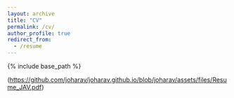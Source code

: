 ```yaml
---
layout: archive
title: "CV"
permalink: /cv/
author_profile: true
redirect_from:
  - /resume
---
```


{% include base_path %}

(https://github.com/joharav/joharav.github.io/blob/joharav/assets/files/Resume_JAV.pdf)


